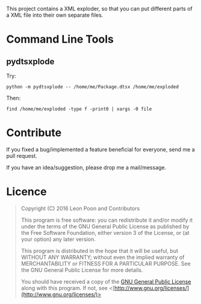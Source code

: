 This project contains a XML exploder, so that you can put different parts of a
XML file into their own separate files.

Command Line Tools
==================

pydtsxplode
-----------

Try:

    python -m pydtsxplode -- /home/me/Package.dtsx /home/me/exploded

Then:

    find /home/me/exploded -type f -print0 | xargs -0 file
    
Contribute
==========

If you fixed a bug/implemented a feature beneficial for everyone, send me a pull
request.
    
If you have an idea/suggestion, please drop me a mail/message.

Licence
=======

> Copyright (C) 2016 Leon Poon and Contributors
> 
> This program is free software: you can redistribute it and/or modify
> it under the terms of the GNU General Public License as published by
> the Free Software Foundation, either version 3 of the License, or
> (at your option) any later version.
> 
> This program is distributed in the hope that it will be useful,
> but WITHOUT ANY WARRANTY; without even the implied warranty of
> MERCHANTABILITY or FITNESS FOR A PARTICULAR PURPOSE.  See the
> GNU General Public License for more details.
> 
> You should have received a copy of the [GNU General Public License](LICENSE)
> along with this program.  If not, see <[http://www.gnu.org/licenses/](http://www.gnu.org/licenses/)>
